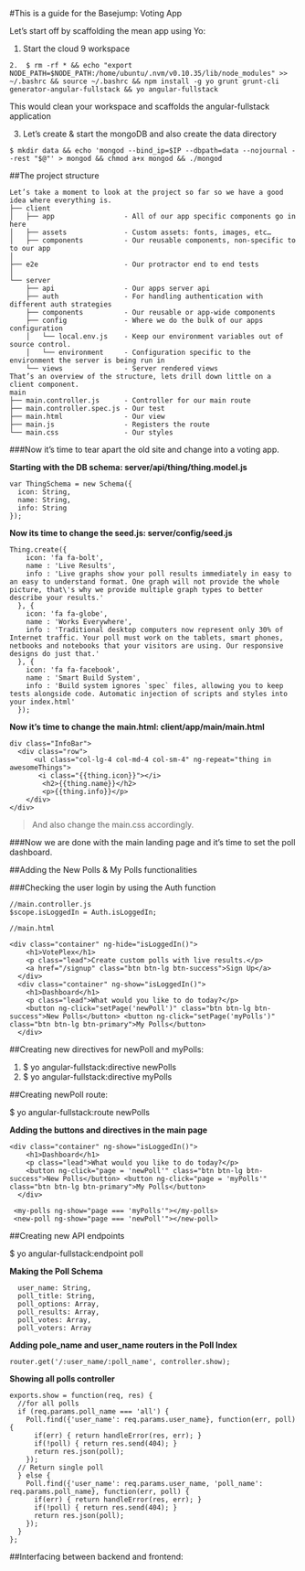 #This is a guide for the Basejump: Voting App

Let’s start off by scaffolding the mean app using Yo:

1.	Start the cloud 9  workspace
```
2.	$ rm -rf * && echo "export NODE_PATH=$NODE_PATH:/home/ubuntu/.nvm/v0.10.35/lib/node_modules" >> ~/.bashrc && source ~/.bashrc && npm install -g yo grunt grunt-cli generator-angular-fullstack && yo angular-fullstack
```
This would clean your workspace and scaffolds the angular-fullstack application

3.	Let’s create & start the mongoDB and also create the data directory

```
$ mkdir data && echo 'mongod --bind_ip=$IP --dbpath=data --nojournal --rest "$@"' > mongod && chmod a+x mongod && ./mongod
```
##The project structure
```
Let’s take a moment to look at the project so far so we have a good idea where everything is.
├── client
│   ├── app                 - All of our app specific components go in here
│   ├── assets              - Custom assets: fonts, images, etc… 
│   ├── components          - Our reusable components, non-specific to to our app
│ 
├── e2e                     - Our protractor end to end tests
│
└── server
    ├── api                 - Our apps server api
    ├── auth                - For handling authentication with different auth strategies
    ├── components          - Our reusable or app-wide components
    ├── config              - Where we do the bulk of our apps configuration
    │   └── local.env.js    - Keep our environment variables out of source control.
    │   └── environment     - Configuration specific to the environment the server is being run in
    └── views               - Server rendered views
That’s an overview of the structure, lets drill down little on a client component.
main
├── main.controller.js      - Controller for our main route
├── main.controller.spec.js - Our test
├── main.html               - Our view
├── main.js                 - Registers the route
└── main.css                - Our styles
```

###Now it’s time to tear apart the old site and change into a voting app.


**Starting with the DB schema: server/api/thing/thing.model.js**

```
var ThingSchema = new Schema({
  icon: String,
  name: String,
  info: String
});
```
**Now its time to change the seed.js: server/config/seed.js**

```
Thing.create({
    icon: 'fa fa-bolt',
    name : 'Live Results',
    info : 'Live graphs show your poll results immediately in easy to an easy to understand format. One graph will not provide the whole picture, that\'s why we provide multiple graph types to better describe your results.'
  }, {
    icon: 'fa fa-globe',
    name : 'Works Everywhere',
    info : 'Traditional desktop computers now represent only 30% of Internet traffic. Your poll must work on the tablets, smart phones, netbooks and notebooks that your visitors are using. Our responsive designs do just that.'
  }, {
    icon: 'fa fa-facebook',
    name : 'Smart Build System',
    info : 'Build system ignores `spec` files, allowing you to keep tests alongside code. Automatic injection of scripts and styles into your index.html'
  });
```
**Now it’s time to change the main.html: client/app/main/main.html**

```
div class="InfoBar">
  <div class="row">
      <ul class="col-lg-4 col-md-4 col-sm-4" ng-repeat="thing in awesomeThings">
       <i class="{{thing.icon}}"></i>
        <h2>{{thing.name}}</h2>
        <p>{{thing.info}}</p>
    </div>
</div>
```
>And also change the main.css accordingly. 

###Now we are done with the main landing page and it’s time to set the poll dashboard.

##Adding the New Polls & My Polls functionalities

###Checking the user login by using the Auth function

```
//main.controller.js
$scope.isLoggedIn = Auth.isLoggedIn;
```

```
//main.html

<div class="container" ng-hide="isLoggedIn()">
    <h1>VotePlex</h1>
    <p class="lead">Create custom polls with live results.</p>
    <a href="/signup" class="btn btn-lg btn-success">Sign Up</a>
  </div>
  <div class="container" ng-show="isLoggedIn()">
    <h1>Dashboard</h1>
    <p class="lead">What would you like to do today?</p>
    <button ng-click="setPage('newPoll')" class="btn btn-lg btn-success">New Polls</button> <button ng-click="setPage('myPolls')" class="btn btn-lg btn-primary">My Polls</button>
  </div>
```
##Creating new directives for newPoll and myPolls:


1. $ yo angular-fullstack:directive newPolls
2. $ yo angular-fullstack:directive myPolls

##Creating newPoll route:

$ yo angular-fullstack:route newPolls


**Adding the buttons and directives in the main page**

```
<div class="container" ng-show="isLoggedIn()">
    <h1>Dashboard</h1>
    <p class="lead">What would you like to do today?</p>
    <button ng-click="page = 'newPoll'" class="btn btn-lg btn-success">New Polls</button> <button ng-click="page = 'myPolls'" class="btn btn-lg btn-primary">My Polls</button>
  </div>
  
 <my-polls ng-show="page === 'myPolls'"></my-polls>
 <new-poll ng-show="page === 'newPoll'"></new-poll>
```

##Creating new API endpoints

$ yo angular-fullstack:endpoint poll

**Making the Poll Schema**
```
  user_name: String,
  poll_title: String,
  poll_options: Array,
  poll_results: Array,
  poll_votes: Array,
  poll_voters: Array
```
**Adding pole_name and user_name routers in the Poll Index**

```
router.get('/:user_name/:poll_name', controller.show);
```

**Showing all polls controller**

```
exports.show = function(req, res) {
  //for all polls
  if (req.params.poll_name === 'all') {
    Poll.find({'user_name': req.params.user_name}, function(err, poll) {
      if(err) { return handleError(res, err); }
      if(!poll) { return res.send(404); }
      return res.json(poll);
    });
  // Return single poll
  } else {
    Poll.find({'user_name': req.params.user_name, 'poll_name': req.params.poll_name}, function(err, poll) {
      if(err) { return handleError(res, err); }
      if(!poll) { return res.send(404); }
      return res.json(poll);
    });
  }
};
```

##Interfacing between backend and frontend:

